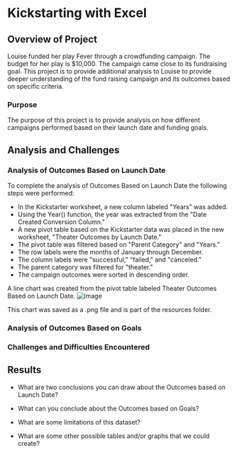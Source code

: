 # Kickstarting with Excel

## Overview of Project
Louise funded her play Fever through a crowdfunding campaign.  The budget for her play is $10,000.  The campaign came close
to its fundraising goal.  This project is to provide additional analysis to Louise to provide deeper understanding of
the fund raising campaign and its outcomes based on specific criteria.

### Purpose
The purpose of this project is to provide analysis on how different campaigns performed based on their launch date
and funding goals.


## Analysis and Challenges

### Analysis of Outcomes Based on Launch Date

To complete the analysis of Outcomes Based on Launch Date the following steps were performed:

  * In the Kickstarter worksheet, a new column labeled "Years" was added.
  * Using the Year() function, the year was extracted from the "Date Created Conversion Column."
  * A new pivot table based on the Kickstarter data was placed in the new worksheet, "Theater Outcomes by Launch Date."
  * The pivot table was filtered based on "Parent Category" and "Years."
  * The row labels were the months of January through December.
  * The column labels were "successful," "failed," and "canceled."
  * The parent category was filtered for "theater."
  * The campaign outcomes were sorted in descending order.
  
A line chart was created from the pivot table labeled Theater Outcomes Based on Launch Date.
![image](https://user-images.githubusercontent.com/100876517/160254715-951c2d49-e2fa-4baa-be32-62d1c142c74c.png)

This chart was saved as a .png file and is part of the resources folder.


### Analysis of Outcomes Based on Goals

### Challenges and Difficulties Encountered

## Results

- What are two conclusions you can draw about the Outcomes based on Launch Date?

- What can you conclude about the Outcomes based on Goals?

- What are some limitations of this dataset?

- What are some other possible tables and/or graphs that we could create?
